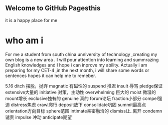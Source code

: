 ## Welcome to GitHub Pagesthis 
it is a happy place for me




# who am i 


For me a student from south china unniversity of technology ,creating my own blog is a new area . I will pour attention into learning and summrazing English knowledges and I hope i can inprove my ability.
Actually  i am preparing for my CET-4 ,in the next month, i will share some words or sentences hopes it can help me to remeber.

5.16
ditch  摆脱，抛弃 magnatic 有磁性的 suspend 推迟 insult 辱骂 pledge保证 extensive大量的 initiative 对策，主动性 overwhelming 巨大的 moist 微湿的 mount增长 exclusive独有的 genuine 真的 forum论坛 fraction小部分 compel强迫 distress焦虑 crawl爬行 deposit放下 consolidate巩固 summit最高点 orientation方向目标 sphere范围 intimate亲密融洽的 dismiss让..离开 condemn谴责 impulse 冲动 anticipate期望 



